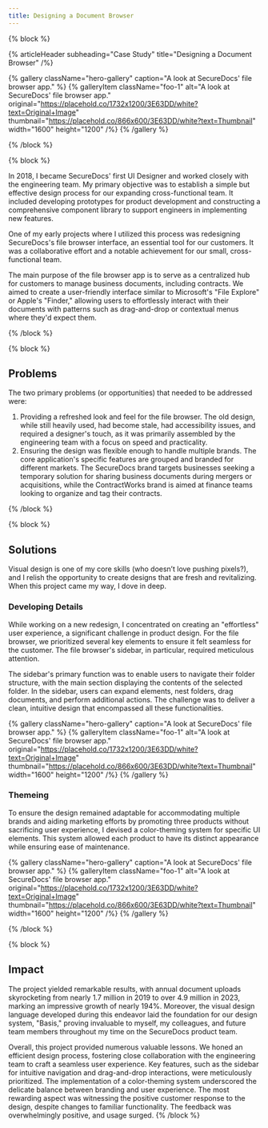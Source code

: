 ```yaml
---
title: Designing a Document Browser
---
```


{% block %}

{% articleHeader subheading="Case Study" title="Designing a Document Browser" /%}

{% gallery className="hero-gallery" caption="A look at SecureDocs' file browser app." %}
{% galleryItem
  className="foo-1"
  alt="A look at SecureDocs' file browser app."
  original="https://placehold.co/1732x1200/3E63DD/white?text=Original+Image"
  thumbnail="https://placehold.co/866x600/3E63DD/white?text=Thumbnail"
  width="1600"
  height="1200"
/%}
{% /gallery %}

{% /block %}

{% block %}

In 2018, I became SecureDocs' first UI Designer and worked closely with the engineering team. My primary objective was to establish a simple but effective design process for our expanding cross-functional team. It included developing prototypes for product development and constructing a comprehensive component library to support engineers in implementing new features.

One of my early projects where I utilized this process was redesigning SecureDocs's file browser interface, an essential tool for our customers. It was a collaborative effort and a notable achievement for our small, cross-functional team.

The main purpose of the file browser app is to serve as a centralized hub for customers to manage business documents, including contracts. We aimed to create a user-friendly interface similar to Microsoft's "File Explore" or Apple's "Finder," allowing users to effortlessly interact with their documents with patterns such as drag-and-drop or contextual menus where they'd expect them.

{% /block %}

{% block %}

## Problems

The two primary problems (or opportunities) that needed to be addressed were:

1. Providing a refreshed look and feel for the file browser. The old design, while still heavily used, had become stale, had accessibility issues, and required a designer's touch, as it was primarily assembled by the engineering team with a focus on speed and practicality.
2. Ensuring the design was flexible enough to handle multiple brands. The core application's specific features are grouped and branded for different markets. The SecureDocs brand targets businesses seeking a temporary solution for sharing business documents during mergers or acquisitions, while the ContractWorks brand is aimed at finance teams looking to organize and tag their contracts.

{% /block %}

{% block %}

## Solutions

Visual design is one of my core skills (who doesn’t love pushing pixels?), and I relish the opportunity to create designs that are fresh and revitalizing. When this project came my way, I dove in deep.

### Developing Details

While working on a new redesign, I concentrated on creating an "effortless" user experience, a significant challenge in product design. For the file browser, we prioritized several key elements to ensure it felt seamless for the customer. The file browser's sidebar, in particular, required meticulous attention.

The sidebar's primary function was to enable users to navigate their folder structure, with the main section displaying the contents of the selected folder. In the sidebar, users can expand elements, nest folders, drag documents, and perform additional actions. The challenge was to deliver a clean, intuitive design that encompassed all these functionalities.

{% gallery className="hero-gallery" caption="A look at SecureDocs' file browser app." %}
{% galleryItem
  className="foo-1"
  alt="A look at SecureDocs' file browser app."
  original="https://placehold.co/1732x1200/3E63DD/white?text=Original+Image"
  thumbnail="https://placehold.co/866x600/3E63DD/white?text=Thumbnail"
  width="1600"
  height="1200"
/%}
{% /gallery %}

### Themeing

To ensure the design remained adaptable for accommodating multiple brands and aiding marketing efforts by promoting three products without sacrificing user experience, I devised a color-theming system for specific UI elements. This system allowed each product to have its distinct appearance while ensuring ease of maintenance.

{% gallery className="hero-gallery" caption="A look at SecureDocs' file browser app." %}
{% galleryItem
  className="foo-1"
  alt="A look at SecureDocs' file browser app."
  original="https://placehold.co/1732x1200/3E63DD/white?text=Original+Image"
  thumbnail="https://placehold.co/866x600/3E63DD/white?text=Thumbnail"
  width="1600"
  height="1200"
/%}
{% /gallery %}

{% /block %}

{% block %}
## Impact

The project yielded remarkable results, with annual document uploads skyrocketing from nearly 1.7 million in 2019 to over 4.9 million in 2023, marking an impressive growth of nearly 194%. Moreover, the visual design language developed during this endeavor laid the foundation for our design system, "Basis," proving invaluable to myself, my colleagues, and future team members throughout my time on the SecureDocs product team.

Overall, this project provided numerous valuable lessons. We honed an efficient design process, fostering close collaboration with the engineering team to craft a seamless user experience. Key features, such as the sidebar for intuitive navigation and drag-and-drop interactions, were meticulously prioritized. The implementation of a color-theming system underscored the delicate balance between branding and user experience. The most rewarding aspect was witnessing the positive customer response to the design, despite changes to familiar functionality. The feedback was overwhelmingly positive, and usage surged.
{% /block %}
